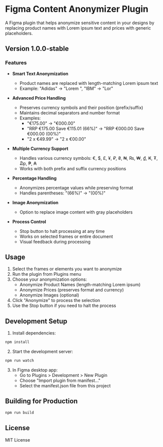 # Figma Content Anonymizer Plugin

A Figma plugin that helps anonymize sensitive content in your designs by replacing product names with Lorem ipsum text and prices with generic placeholders.

## Version 1.0.0-stable

### Features

- **Smart Text Anonymization**
  - Product names are replaced with length-matching Lorem ipsum text
  - Example: "Adidas" → "Lorem ", "IBM" → "Lor"

- **Advanced Price Handling**
  - Preserves currency symbols and their position (prefix/suffix)
  - Maintains decimal separators and number format
  - Examples:
    - "€175.00" → "€000.00"
    - "RRP €175.00 Save €115.01 (66%)" → "RRP €000.00 Save €000.00 (00%)"
    - "2 x €49.99" → "2 x €00.00"

- **Multiple Currency Support**
  - Handles various currency symbols: €, $, £, ¥, ₽, ₴, ₦, ₨, ₩, ₫, ₭, ₮, ₯, ₱, ₳
  - Works with both prefix and suffix currency positions

- **Percentage Handling**
  - Anonymizes percentage values while preserving format
  - Handles parentheses: "(66%)" → "(00%)"

- **Image Anonymization**
  - Option to replace image content with gray placeholders

- **Process Control**
  - Stop button to halt processing at any time
  - Works on selected frames or entire document
  - Visual feedback during processing

## Usage

1. Select the frames or elements you want to anonymize
2. Run the plugin from Plugins menu
3. Choose your anonymization options:
   - Anonymize Product Names (length-matching Lorem ipsum)
   - Anonymize Prices (preserves format and currency)
   - Anonymize Images (optional)
4. Click "Anonymize" to process the selection
5. Use the Stop button if you need to halt the process

## Development Setup

1. Install dependencies:
```bash
npm install
```

2. Start the development server:
```bash
npm run watch
```

3. In Figma desktop app:
   - Go to Plugins > Development > New Plugin
   - Choose "Import plugin from manifest..."
   - Select the manifest.json file from this project

## Building for Production

```bash
npm run build
```

## License

MIT License

